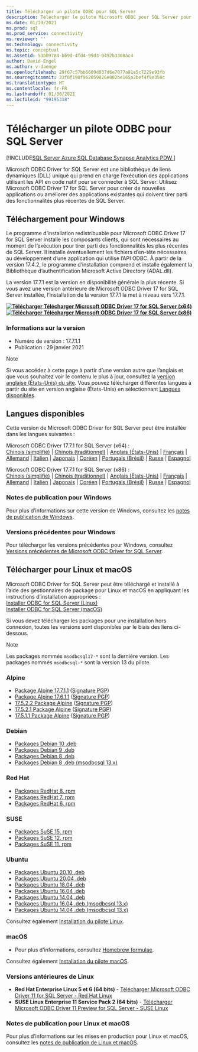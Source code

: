```yaml
---
title: Télécharger un pilote ODBC pour SQL Server
description: Télécharger le pilote Microsoft ODBC pour SQL Server pour développer des applications en code natif qui se connectent à SQL Server et Azure SQL Database.
ms.date: 01/29/2021
ms.prod: sql
ms.prod_service: connectivity
ms.reviewer: ''
ms.technology: connectivity
ms.topic: conceptual
ms.assetid: 53b09784-bb9d-4fd4-99d3-0492b3308ac4
author: David-Engel
ms.author: v-daenge
ms.openlocfilehash: 29f67c57bb6609d037d6e7077a91e5c7229e93fb
ms.sourcegitcommit: 33f0f190f962059826e002be165a2bef4f9e350c
ms.translationtype: HT
ms.contentlocale: fr-FR
ms.lasthandoff: 01/30/2021
ms.locfileid: "99195318"
---
```

# <a name="download-odbc-driver-for-sql-server"></a>Télécharger un pilote ODBC pour SQL Server

[!INCLUDE[SQL Server Azure SQL Database Synapse Analytics PDW ](../../includes/applies-to-version/sql-asdb-asdbmi-asa-pdw.md)]

Microsoft ODBC Driver for SQL Server est une bibliothèque de liens dynamiques (DLL) unique qui prend en charge l’exécution des applications utilisant les API en code natif pour se connecter à SQL Server. Utilisez Microsoft ODBC Driver 17 for SQL Server pour créer de nouvelles applications ou améliorer des applications existantes qui doivent tirer parti des fonctionnalités plus récentes de SQL Server.

## <a name="download-for-windows"></a>Téléchargement pour Windows

Le programme d’installation redistribuable pour Microsoft ODBC Driver 17 for SQL Server installe les composants clients, qui sont nécessaires au moment de l’exécution pour tirer parti des fonctionnalités les plus récentes de SQL Server. Il installe éventuellement les fichiers d’en-tête nécessaires au développement d’une application qui utilise l’API ODBC. À partir de la version 17.4.2, le programme d’installation comprend et installe également la Bibliothèque d’authentification Microsoft Active Directory (ADAL.dll).

La version 17.7.1 est la version en disponibilité générale la plus récente. Si vous avez une version antérieure de Microsoft ODBC Driver 17 for SQL Server installée, l’installation de la version 17.7.1 la met à niveau vers 17.7.1.

**[![Télécharger](../../ssms/media/download-icon.png) Télécharger Microsoft ODBC Driver 17 for SQL Server (x64)](https://go.microsoft.com/fwlink/?linkid=2153471)**  
**[![Télécharger](../../ssms/media/download-icon.png) Télécharger Microsoft ODBC Driver 17 for SQL Server (x86)](https://go.microsoft.com/fwlink/?linkid=2153469)**  

### <a name="version-information"></a>Informations sur la version

- Numéro de version : 17.7.1.1
- Publication : 29 janvier 2021

> [!Note]
> Si vous accédez à cette page à partir d’une version autre que l’anglais et que vous souhaitez voir le contenu le plus à jour, consultez la [version anglaise (États-Unis) du site](). Vous pouvez télécharger différentes langues à partir du site en version anglaise (États-Unis) en sélectionnant [Langues disponibles](#available-languages).

## <a name="available-languages"></a>Langues disponibles

Cette version de Microsoft ODBC Driver for SQL Server peut être installée dans les langues suivantes :

Microsoft ODBC Driver 17.7.1 for SQL Server (x64) :  
[Chinois (simplifié)](https://go.microsoft.com/fwlink/?linkid=2153471&clcid=0x804) | [Chinois (traditionnel)](https://go.microsoft.com/fwlink/?linkid=2153471&clcid=0x404) | [Anglais (États-Unis)](https://go.microsoft.com/fwlink/?linkid=2153471&clcid=0x409) | [Français](https://go.microsoft.com/fwlink/?linkid=2153471&clcid=0x40c) | [Allemand](https://go.microsoft.com/fwlink/?linkid=2153471&clcid=0x407) | [Italien](https://go.microsoft.com/fwlink/?linkid=2153471&clcid=0x410) | [Japonais](https://go.microsoft.com/fwlink/?linkid=2153471&clcid=0x411) | [Coréen](https://go.microsoft.com/fwlink/?linkid=2153471&clcid=0x412) | [Portugais (Brésil)](https://go.microsoft.com/fwlink/?linkid=2153471&clcid=0x416) | [Russe](https://go.microsoft.com/fwlink/?linkid=2153471&clcid=0x419) | [Espagnol](https://go.microsoft.com/fwlink/?linkid=2153471&clcid=0x40a)

Microsoft ODBC Driver 17.7.1 for SQL Server (x86) :  
[Chinois (simplifié)](https://go.microsoft.com/fwlink/?linkid=2153469&clcid=0x804) | [Chinois (traditionnel)](https://go.microsoft.com/fwlink/?linkid=2153469&clcid=0x404) | [Anglais (États-Unis)](https://go.microsoft.com/fwlink/?linkid=2153469&clcid=0x409) | [Français](https://go.microsoft.com/fwlink/?linkid=2153469&clcid=0x40c) | [Allemand](https://go.microsoft.com/fwlink/?linkid=2153469&clcid=0x407) | [Italien](https://go.microsoft.com/fwlink/?linkid=2153469&clcid=0x410) | [Japonais](https://go.microsoft.com/fwlink/?linkid=2153469&clcid=0x411) | [Coréen](https://go.microsoft.com/fwlink/?linkid=2153469&clcid=0x412) | [Portugais (Brésil)](https://go.microsoft.com/fwlink/?linkid=2153469&clcid=0x416) | [Russe](https://go.microsoft.com/fwlink/?linkid=2153469&clcid=0x419) | [Espagnol](https://go.microsoft.com/fwlink/?linkid=2153469&clcid=0x40a)

### <a name="release-notes-for-windows"></a>Notes de publication pour Windows

Pour plus d’informations sur cette version de Windows, consultez les [notes de publication de Windows](windows\release-notes-odbc-sql-server-windows.md).

### <a name="previous-releases-for-windows"></a>Versions précédentes pour Windows

Pour télécharger les versions précédentes pour Windows, consultez [Versions précédentes de Microsoft ODBC Driver for SQL Server](windows\release-notes-odbc-sql-server-windows.md#previous-releases).

## <a name="download-for-linux-and-macos"></a>Télécharger pour Linux et macOS

Microsoft ODBC Driver for SQL Server peut être téléchargé et installé à l’aide des gestionnaires de package pour Linux et macOS en appliquant les instructions d’installation appropriées :  
[Installer ODBC for SQL Server (Linux)](linux-mac\installing-the-microsoft-odbc-driver-for-sql-server.md)  
[Installer ODBC for SQL Server (macOS)](linux-mac\install-microsoft-odbc-driver-sql-server-macos.md)  

Si vous devez télécharger les packages pour une installation hors connexion, toutes les versions sont disponibles par le biais des liens ci-dessous.

> [!Note]
> Les packages nommés `msodbcsql17-*` sont la dernière version. Les packages nommés `msodbcsql-*` sont la version 13 du pilote.

### <a name="alpine"></a>Alpine

- [Package Alpine 17.7.1.1](https://download.microsoft.com/download/e/4/e/e4e67866-dffd-428c-aac7-8d28ddafb39b/msodbcsql17_17.7.1.1-1_amd64.apk) ([Signature PGP](https://download.microsoft.com/download/e/4/e/e4e67866-dffd-428c-aac7-8d28ddafb39b/msodbcsql17_17.7.1.1-1_amd64.sig))
- [Package Alpine 17.6.1.1](https://download.microsoft.com/download/e/4/e/e4e67866-dffd-428c-aac7-8d28ddafb39b/msodbcsql17_17.6.1.1-1_amd64.apk) ([Signature PGP](https://download.microsoft.com/download/e/4/e/e4e67866-dffd-428c-aac7-8d28ddafb39b/msodbcsql17_17.6.1.1-1_amd64.sig))
- [17.5.2.2 Package Alpine](https://download.microsoft.com/download/e/4/e/e4e67866-dffd-428c-aac7-8d28ddafb39b/msodbcsql17_17.5.2.2-1_amd64.apk) ([Signature PGP](https://download.microsoft.com/download/e/4/e/e4e67866-dffd-428c-aac7-8d28ddafb39b/msodbcsql17_17.5.2.2-1_amd64.sig))
- [17.5.2.1 Package Alpine](https://download.microsoft.com/download/e/4/e/e4e67866-dffd-428c-aac7-8d28ddafb39b/msodbcsql17_17.5.2.1-1_amd64.apk) ([Signature PGP](https://download.microsoft.com/download/e/4/e/e4e67866-dffd-428c-aac7-8d28ddafb39b/msodbcsql17_17.5.2.1-1_amd64.sig))
- [17.5.1.1 Package Alpine](https://download.microsoft.com/download/e/4/e/e4e67866-dffd-428c-aac7-8d28ddafb39b/msodbcsql17_17.5.1.1-1_amd64.apk) ([Signature PGP](https://download.microsoft.com/download/e/4/e/e4e67866-dffd-428c-aac7-8d28ddafb39b/msodbcsql17_17.5.1.1-1_amd64.sig))

### <a name="debian"></a>Debian

- [Packages Debian 10 .deb](https://packages.microsoft.com/debian/10/prod/pool/main/m/msodbcsql17/)
- [Packages Debian 9 .deb](https://packages.microsoft.com/debian/9/prod/pool/main/m/msodbcsql17/)
- [Packages Debian 8 .deb](https://packages.microsoft.com/debian/8/prod/pool/main/m/msodbcsql17/)
- [Packages Debian 8 .deb (msodbcsql 13.x)](https://packages.microsoft.com/debian/8/prod/pool/main/m/msodbcsql/)

### <a name="redhat"></a>Red Hat

- [Packages RedHat 8. rpm](https://packages.microsoft.com/rhel/8/prod/)
- [Packages RedHat 7. rpm](https://packages.microsoft.com/rhel/7/prod/)
- [Packages RedHat 6. rpm](https://packages.microsoft.com/rhel/6/prod/)

### <a name="suse"></a>SUSE

- [Packages SuSE 15. rpm](https://packages.microsoft.com/sles/15/prod/)
- [Packages SuSE 12. rpm](https://packages.microsoft.com/sles/12/prod/)
- [Packages SuSE 11. rpm](https://packages.microsoft.com/sles/11/prod/)

### <a name="ubuntu"></a>Ubuntu

- [Packages Ubuntu 20.10 .deb](https://packages.microsoft.com/ubuntu/20.10/prod/pool/main/m/msodbcsql17/)
- [Packages Ubuntu 20.04 .deb](https://packages.microsoft.com/ubuntu/20.04/prod/pool/main/m/msodbcsql17/)
- [Packages Ubuntu 18.04 .deb](https://packages.microsoft.com/ubuntu/18.04/prod/pool/main/m/msodbcsql17/)
- [Packages Ubuntu 16.04 .deb](https://packages.microsoft.com/ubuntu/16.04/prod/pool/main/m/msodbcsql17/)
- [Packages Ubuntu 14.04 .deb](https://packages.microsoft.com/ubuntu/14.04/prod/pool/main/m/msodbcsql17/)
- [Packages Ubuntu 16.04 .deb (msodbcsql 13.x)](https://packages.microsoft.com/ubuntu/16.04/prod/pool/main/m/msodbcsql/)
- [Packages Ubuntu 14.04 .deb (msodbcsql 13.x)](https://packages.microsoft.com/ubuntu/14.04/prod/pool/main/m/msodbcsql/)

Consultez également [Installation du pilote Linux](linux-mac/installing-the-microsoft-odbc-driver-for-sql-server.md).

### <a name="macos"></a>macOS

- Pour plus d’informations, consultez [Homebrew formulae](https://github.com/Microsoft/homebrew-mssql-release).

Consultez également [Installation du pilote macOS](linux-mac/install-microsoft-odbc-driver-sql-server-macos.md).

### <a name="older-linux-releases"></a>Versions antérieures de Linux

- **Red Hat Enterprise Linux 5 et 6 (64 bits)**  - [Télécharger Microsoft ODBC Driver 11 for SQL Server - Red Hat Linux](https://go.microsoft.com/fwlink/?LinkId=267321)  
- **SUSE Linux Enterprise 11 Service Pack 2 (64 bits)**  - [Télécharger Microsoft ODBC Driver 11 Preview for SQL Server - SUSE Linux](https://go.microsoft.com/fwlink/?LinkId=264916)

### <a name="release-notes-for-linux-and-macos"></a>Notes de publication pour Linux et macOS

Pour plus d’informations sur les mises en production pour Linux et macOS, consultez les [notes de publication de Linux et macOS](linux-mac\release-notes-odbc-sql-server-linux-mac.md).
